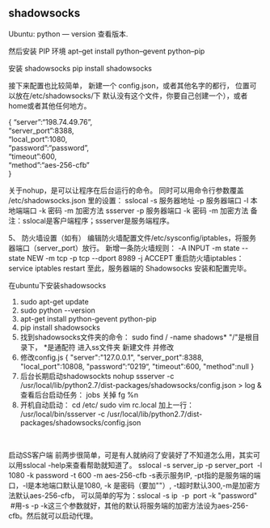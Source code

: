 ## shadowsocks
Ubuntu:
python — version    查看版本. 

然后安装 PIP 环境
apt–get install python–gevent python–pip

安装  shadowsocks
pip install shadowsocks


接下来配置也比较简单，
新建一个 config.json，或者其他名字的都行，
位置可以放在/etc/shadowsocks/下
默认没有这个文件，你要自己创建一个），或者home或者其他任何地方。


{
“server”:“198.74.49.76”,  
“server_port”:8388,  
“local_port”:1080,  
“password”:“password”,  
“timeout”:600,  
“method”:“aes-256-cfb”  
}


关于nohup，是可以让程序在后台运行的命令。
同时可以用命令行参数覆盖 /etc/shadowsocks.json 里的设置：
sslocal -s 服务器地址 -p 服务器端口 -l 本地端端口 -k 密码 -m 加密方法
ssserver -p 服务器端口 -k 密码 -m 加密方法
备注：sslocal是客户端程序；ssserver是服务端程序。


5、 防火墙设置（如有）
编辑防火墙配置文件/etc/sysconfig/iptables，将服务器端口（server_port）放行。
新增一条防火墙规则：
-A INPUT -m state --state NEW -m tcp -p tcp --dport 8989 -j ACCEPT
重启防火墙iptables：
service iptables restart
至此，服务器端的 Shadowsocks 安装和配置完毕。




在ubuntu下安装shadowsocks
1. sudo apt-get update
2. sudo python --version
3. apt-get install python-gevent python-pip
4. pip install shadowsocks
5. 找到shadowsocks文件夹的命令： sudo find / -name shadows* "/"是根目录下， *是通配符
进入ss文件夹 新建文件 并修改
6. 修改config.js
{
"server":"127.0.0.1",
"server_port":8388,
"local_port":10808,
"password”:”0219“,
"timeout":600,
"method":null
}
7. 后台长期启动shadowsockts
nohup ssserver -c /usr/local/lib/python2.7/dist-packages/shadowsocks/config.json \> log &
查看后台启动任务： jobs
关掉 fg %n
 
8. 开机自动启动：
cd /etc/
sudo vim rc.local
加上一行：
/usr/local/bin/ssserver -c /usr/local/lib/python2.7/dist-packages/shadowsocks/config.json
 

 

启动SS客户端
前两步很简单，可是有人就纳闷了安装好了不知道怎么用，其实可以用sslocal -help来查看帮助就知道了。
sslocal -s server_ip -p server_port  -l 1080 -k password -t 600 -m aes-256-cfb
-s表示服务IP, -pt指的是服务端的端口，-l是本地端口默认是1080, -k 是密码（要加""）, -t超时默认300,-m是加密方法默认aes-256-cfb，
可以简单的写为：sslocal -s ip  -p  port -k "password"    #用-s -p -k这三个参数就好，其他的默认将服务端的加密方法设为aes-256-cfb。然后就可以启动代理。




